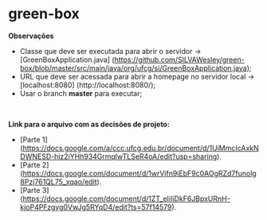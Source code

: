 # green-box

**Observações**
- Classe que deve ser executada para abrir o servidor -> [GreenBoxApplication.java] (https://github.com/SILVAWesley/green-box/blob/master/src/main/java/org/ufcg/si/GreenBoxApplication.java);
- URL que deve ser acessada para abrir a homepage no servidor local -> [localhost:8080] (http://localhost:8080/);
- Usar o branch **master** para executar;
<br/>

**Link para o arquivo com as decisões de projeto:**
- [Parte 1] (https://docs.google.com/a/ccc.ufcg.edu.br/document/d/1UiMmcIcAxkNDWNESD-hiz2iYHh934GrmqlwTLSeR4oA/edit?usp=sharing).
- [Parte 2] (https://docs.google.com/document/d/1wrVjfn9iEbF9c0AOgRZd7funolg8Pzj761QL75_xqao/edit).
- [Parte 3] (https://docs.google.com/document/d/1ZT_eIiIiDkF6JBpxURnH-kjoP4PFzgvg0VwJg5RYqD4/edit?ts=57f14579).



  
  

